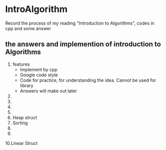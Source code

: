 IntroAlgorithm
==============

Record the process of my reading "Introduction to Algorithms", codes in cpp and some answer
## the answers and implemention of introduction to Algorithms

1. features
   * Implement by cpp
   * Google code style
   * Code for practice, for understanding the idea. Cannot be used for library
   * Answers will make out later
2. 
3.
4.
5.
6. Heap struct
7. Sorting
8. 
9.
10.Linear Struct
